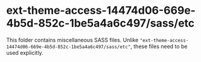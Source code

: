 # ext-theme-access-14474d06-669e-4b5d-852c-1be5a4a6c497/sass/etc

This folder contains miscellaneous SASS files. Unlike `"ext-theme-access-14474d06-669e-4b5d-852c-1be5a4a6c497/sass/etc"`, these files
need to be used explicitly.
